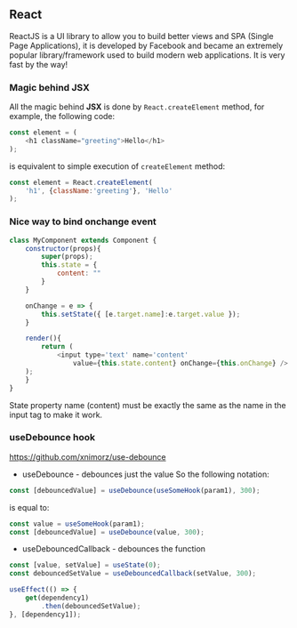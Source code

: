 ## React
ReactJS is a UI library to allow you to build better views and SPA (Single Page Applications), it is developed by Facebook and became an extremely popular library/framework used to build modern web applications. It is very fast by the way!

### Magic behind JSX
All the magic behind **JSX** is done by `React.createElement` method, for example, the following code:
```javascript
const element = (
    <h1 className="greeting">Hello</h1>
);
```
is equivalent to simple execution of `createElement` method:
```javascript
const element = React.createElement(
    'h1', {className:'greeting'}, 'Hello'
);
```

### Nice way to bind onchange event
```javascript
class MyComponent extends Component {
    constructor(props){
        super(props);
        this.state = {
            content: ""
        }
    }

    onChange = e => {
        this.setState({ [e.target.name]:e.target.value });
    }

    render(){
        return (
            <input type='text' name='content' 
                value={this.state.content} onChange={this.onChange} />
	);
    }
}
```
State property name (content) must be exactly the same as the name in the input tag to make it work.


### useDebounce hook
https://github.com/xnimorz/use-debounce
* useDebounce - debounces just the value
So the following notation:
```javascript
const [debouncedValue] = useDebounce(useSomeHook(param1), 300);
```
is equal to:
```javascript
const value = useSomeHook(param1);
const [debouncedValue] = useDebounce(value, 300);
```
* useDebouncedCallback - debounces the function
```javascript
const [value, setValue] = useState(0);
const debouncedSetValue = useDebouncedCallback(setValue, 300);

useEffect(() => {
    get(dependency1)
        .then(debouncedSetValue);
}, [dependency1]);
```
